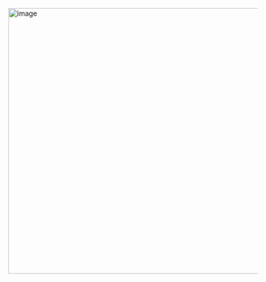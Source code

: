 <img width="1455" height="538" alt="image" src="https://github.com/user-attachments/assets/30f0d9aa-ef6c-4dc1-9f09-86c34d89b882" />

